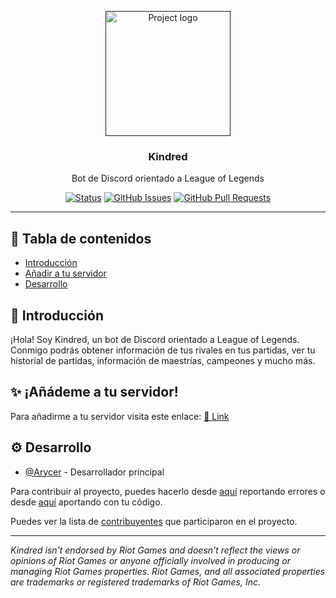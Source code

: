 <p align="center">
  <a href="" rel="noopener">
 <img width=200px height=200px src="https://media.discordapp.net/attachments/1040519867578728481/1046216080558936144/4650.png" alt="Project logo"></a>
</p>

<h3 align="center">Kindred</h3>
<p align="center"> Bot de Discord orientado a League of Legends
    <br> 
</p>

<div align="center">

[![Status](https://img.shields.io/badge/status-active-success.svg)]() [![GitHub Issues](https://img.shields.io/github/issues/Arycer/Kindred)](https://github.com/kylelobo/The-Documentation-Compendium/issues) [![GitHub Pull Requests](https://img.shields.io/github/issues-pr/Arycer/Kindred)](https://github.com/kylelobo/The-Documentation-Compendium/pulls)

</div>

---

## 📝 Tabla de contenidos

- [Introducción](#introducción)
- [Añadir a tu servidor](#añadir)
- [Desarrollo](#desarrollo)

## 👋 Introducción <a name = "introducción"></a>

¡Hola! Soy Kindred, un bot de Discord orientado a League of Legends. Conmigo podrás obtener información de tus rivales en tus partidas, ver tu historial de partidas, información de maestrías, campeones y mucho más.

## ✨ ¡Añádeme a tu servidor! <a name = "añadir"></a>

Para añadirme a tu servidor visita este enlace: [🔗 Link](https://bit.ly/3F4vQ9v)

## ⚙ Desarrollo <a name = "desarrollo"></a>

- [@Arycer](https://github.com/Arycer) - Desarrollador principal

Para contribuir al proyecto, puedes hacerlo desde [aquí](https://github.com/Arycer/Kindred/issues) reportando errores o desde [aquí](https://github.com/Arycer/Kindred/pulls) aportando con tu código.

Puedes ver la lista de [contribuyentes](https://github.com/Arycer/Kindred/contributors) que participaron en el proyecto.

--- 

*Kindred isn't endorsed by Riot Games and doesn't reflect the views or opinions of Riot Games or anyone officially involved in producing or managing Riot Games properties. Riot Games, and all associated properties are trademarks or registered trademarks of Riot Games, Inc.*
